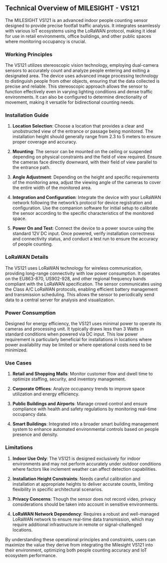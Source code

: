 ## Technical Overview of MILESIGHT - VS121

The MILESIGHT VS121 is an advanced indoor people counting sensor designed to provide precise footfall traffic analysis. It integrates seamlessly with various IoT ecosystems using the LoRaWAN protocol, making it ideal for use in retail environments, office buildings, and other public spaces where monitoring occupancy is crucial.

### Working Principles

The VS121 utilizes stereoscopic vision technology, employing dual-camera sensors to accurately count and analyze people entering and exiting a designated area. The device uses advanced image processing technology to distinguish people from other objects, ensuring that the data collected is precise and reliable. This stereoscopic approach allows the sensor to function effectively even in varying lighting conditions and dense traffic environments. It can also be configured to determine directionality of movement, making it versatile for bidirectional counting needs.

### Installation Guide

1. **Location Selection**: Choose a location that provides a clear and unobstructed view of the entrance or passage being monitored. The installation height should generally range from 2.3 to 5 meters to ensure proper coverage and accuracy.
   
2. **Mounting**: The sensor can be mounted on the ceiling or suspended depending on physical constraints and the field of view required. Ensure the cameras face directly downward, with their field of view parallel to the entrance path.

3. **Angle Adjustment**: Depending on the height and specific requirements of the monitoring area, adjust the viewing angle of the cameras to cover the entire width of the monitored area.

4. **Integration and Configuration**: Integrate the device with your LoRaWAN network following the network’s protocol for device registration and configuration. Use the companion software for initial setup to calibrate the sensor according to the specific characteristics of the monitored space.

5. **Power On and Test**: Connect the device to a power source using the standard 12V DC input. Once powered, verify installation correctness and connectivity status, and conduct a test run to ensure the accuracy of people counting.

### LoRaWAN Details

The VS121 uses LoRaWAN technology for wireless communication, providing long-range connectivity with low power consumption. It operates on the EU863-870, US902-928, and other regional frequency bands compliant with the LoRaWAN specification. The sensor communicates using the Class A/C LoRaWAN protocols, enabling efficient battery management and transmission scheduling. This allows the sensor to periodically send data to a central server for analysis and visualization.

### Power Consumption

Designed for energy efficiency, the VS121 uses minimal power to operate its cameras and processing unit. It typically draws less than 3 Watts in standard conditions when powered via DC input. This low power requirement is particularly beneficial for installations in locations where power availability may be limited or where operational costs need to be minimized.

### Use Cases

1. **Retail and Shopping Malls**: Monitor customer flow and dwell time to optimize staffing, security, and inventory management.
   
2. **Corporate Offices**: Analyze occupancy trends to improve space utilization and energy efficiency.

3. **Public Buildings and Airports**: Manage crowd control and ensure compliance with health and safety regulations by monitoring real-time occupancy data.

4. **Smart Buildings**: Integrated into a broader smart building management system to enhance automated environmental controls based on people presence and density.

### Limitations

1. **Indoor Use Only**: The VS121 is designed exclusively for indoor environments and may not perform accurately under outdoor conditions where factors like inclement weather can affect detection capabilities.

2. **Installation Height Constraints**: Needs careful calibration and installation at appropriate heights to deliver accurate counts, limiting flexibility in specific architectural scenarios.

3. **Privacy Concerns**: Though the sensor does not record video, privacy considerations should be taken into account in sensitive environments.

4. **LoRaWAN Network Dependency**: Requires a robust and well-managed LoRaWAN network to ensure real-time data transmission, which may require additional infrastructure in remote or signal-challenged locations.

By understanding these operational principles and constraints, users can maximize the value they derive from integrating the Milesight VS121 into their environment, optimizing both people counting accuracy and IoT ecosystem performance.